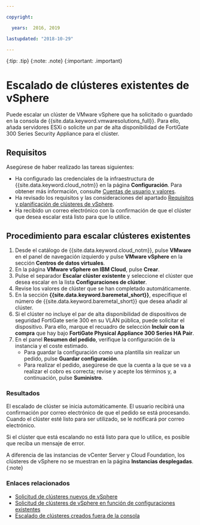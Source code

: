```yaml
---

copyright:

  years:  2016, 2019

lastupdated: "2018-10-29"

---
```


{:tip: .tip}
{:note: .note}
{:important: .important}

# Escalado de clústeres existentes de vSphere

Puede escalar un clúster de VMware vSphere que ha solicitado o guardado en la consola de {{site.data.keyword.vmwaresolutions_full}}. Para ello, añada servidores ESXi o solicite un par de alta disponibilidad de FortiGate 300 Series Security Appliance para el clúster.

## Requisitos

Asegúrese de haber realizado las tareas siguientes:
*  Ha configurado las credenciales de la infraestructura de {{site.data.keyword.cloud_notm}} en la página **Configuración**. Para obtener más información, consulte [Cuentas de usuario y valores](../vmonic/useraccount.html).
*  Ha revisado los requisitos y las consideraciones del apartado [Requisitos y planificación de clústeres de vSphere](vs_planning.html).
*  Ha recibido un correo electrónico con la confirmación de que el clúster que desea escalar está listo para que lo utilice.

## Procedimiento para escalar clústeres existentes

1. Desde el catálogo de {{site.data.keyword.cloud_notm}}, pulse **VMware** en el panel de navegación izquierdo y pulse **VMware vSphere** en la sección **Centros de datos virtuales**.
2. En la página **VMware vSphere on IBM Cloud**, pulse **Crear**.  
3. Pulse el separador **Escalar clúster existente** y seleccione el clúster que desea escalar en la lista **Configuraciones de clúster**.
4. Revise los valores de clúster que se han completado automáticamente.
5. En la sección **{{site.data.keyword.baremetal_short}}**, especifique el número de {{site.data.keyword.baremetal_short}} que desea añadir al clúster.
6. Si el clúster no incluye el par de alta disponibilidad de dispositivos de seguridad FortiGate serie 300 en su VLAN pública, puede solicitar el dispositivo. Para ello, marque el recuadro de selección **Incluir con la compra** que hay bajo **FortiGate Physical Appliance 300 Series HA Pair**.
7. En el panel **Resumen del pedido**, verifique la configuración de la instancia y el coste estimado.
   * Para guardar la configuración como una plantilla sin realizar un pedido, pulse **Guardar configuración**.
   * Para realizar el pedido, asegúrese de que la cuenta a la que se va a realizar el cobro es correcta; revise y acepte los términos y, a continuación, pulse **Suministro**.

### Resultados

El escalado de clúster se inicia automáticamente. El usuario recibirá una confirmación por correo electrónico de que el pedido se está procesando. Cuando el clúster esté listo para ser utilizado, se le notificará por correo electrónico.

Si el clúster que está escalando no está listo para que lo utilice, es posible que reciba un mensaje de error.

A diferencia de las instancias de vCenter Server y Cloud Foundation, los clústeres de vSphere no se muestran en la página **Instancias desplegadas**.
{:note}

### Enlaces relacionados

* [Solicitud de clústeres nuevos de vSphere](vs_orderinginstances.html)
* [Solicitud de clústeres de vSphere en función de configuraciones existentes](vs_orderingbasedonexistingconfig.html)
* [Escalado de clústeres creados fuera de la consola](vs_orderingforclustersoutside.html)
